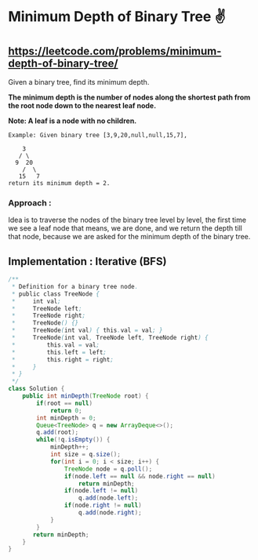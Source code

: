 # Minimum Depth of Binary Tree ✌️
## https://leetcode.com/problems/minimum-depth-of-binary-tree/
Given a binary tree, find its minimum depth.

**The minimum depth is the number of nodes along the shortest path from the root node down to the nearest leaf node.**

**Note: A leaf is a node with no children.**
```
Example: Given binary tree [3,9,20,null,null,15,7],

    3
   / \
  9  20
    /  \
   15   7
return its minimum depth = 2.
```

### Approach : 
Idea is to traverse the nodes of the binary tree level by level, the first time we see a leaf node that means, we are done, and we return the depth till that node, because we are asked for the minimum depth of the binary tree.

## Implementation : Iterative (BFS)

```java
/**
 * Definition for a binary tree node.
 * public class TreeNode {
 *     int val;
 *     TreeNode left;
 *     TreeNode right;
 *     TreeNode() {}
 *     TreeNode(int val) { this.val = val; }
 *     TreeNode(int val, TreeNode left, TreeNode right) {
 *         this.val = val;
 *         this.left = left;
 *         this.right = right;
 *     }
 * }
 */
class Solution {
    public int minDepth(TreeNode root) {
        if(root == null)
            return 0;
        int minDepth = 0;
        Queue<TreeNode> q = new ArrayDeque<>();
        q.add(root);
        while(!q.isEmpty()) {
            minDepth++;
            int size = q.size();
            for(int i = 0; i < size; i++) {
                TreeNode node = q.poll();
                if(node.left == null && node.right == null)
                    return minDepth;
                if(node.left != null)
                    q.add(node.left);
                if(node.right != null)
                    q.add(node.right);
            }
        }
       return minDepth; 
    }
}
```


